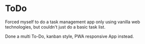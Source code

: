 # ToDo

Forced myself to do a task management app only using vanilla web technologies, but couldn't just do a basic task list. 

Done a multi To-Do, kanban style, PWA responsive App instead.
